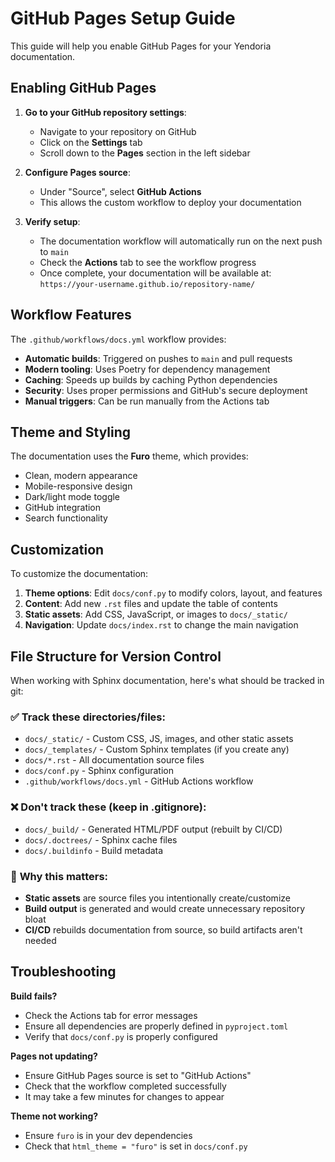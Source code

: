 # GitHub Pages Setup Guide

This guide will help you enable GitHub Pages for your Yendoria documentation.

## Enabling GitHub Pages

1. **Go to your GitHub repository settings**:
   - Navigate to your repository on GitHub
   - Click on the **Settings** tab
   - Scroll down to the **Pages** section in the left sidebar

2. **Configure Pages source**:
   - Under "Source", select **GitHub Actions**
   - This allows the custom workflow to deploy your documentation

3. **Verify setup**:
   - The documentation workflow will automatically run on the next push to `main`
   - Check the **Actions** tab to see the workflow progress
   - Once complete, your documentation will be available at: `https://your-username.github.io/repository-name/`

## Workflow Features

The `.github/workflows/docs.yml` workflow provides:

- **Automatic builds**: Triggered on pushes to `main` and pull requests
- **Modern tooling**: Uses Poetry for dependency management
- **Caching**: Speeds up builds by caching Python dependencies
- **Security**: Uses proper permissions and GitHub's secure deployment
- **Manual triggers**: Can be run manually from the Actions tab

## Theme and Styling

The documentation uses the **Furo** theme, which provides:
- Clean, modern appearance
- Mobile-responsive design
- Dark/light mode toggle
- GitHub integration
- Search functionality

## Customization

To customize the documentation:

1. **Theme options**: Edit `docs/conf.py` to modify colors, layout, and features
2. **Content**: Add new `.rst` files and update the table of contents
3. **Static assets**: Add CSS, JavaScript, or images to `docs/_static/`
4. **Navigation**: Update `docs/index.rst` to change the main navigation

## File Structure for Version Control

When working with Sphinx documentation, here's what should be tracked in git:

### ✅ **Track these directories/files:**
- `docs/_static/` - Custom CSS, JS, images, and other static assets
- `docs/_templates/` - Custom Sphinx templates (if you create any)
- `docs/*.rst` - All documentation source files
- `docs/conf.py` - Sphinx configuration
- `.github/workflows/docs.yml` - GitHub Actions workflow

### ❌ **Don't track these (keep in .gitignore):**
- `docs/_build/` - Generated HTML/PDF output (rebuilt by CI/CD)
- `docs/.doctrees/` - Sphinx cache files
- `docs/.buildinfo` - Build metadata

### 📝 **Why this matters:**
- **Static assets** are source files you intentionally create/customize
- **Build output** is generated and would create unnecessary repository bloat
- **CI/CD** rebuilds documentation from source, so build artifacts aren't needed

## Troubleshooting

**Build fails?**
- Check the Actions tab for error messages
- Ensure all dependencies are properly defined in `pyproject.toml`
- Verify that `docs/conf.py` is properly configured

**Pages not updating?**
- Ensure GitHub Pages source is set to "GitHub Actions"
- Check that the workflow completed successfully
- It may take a few minutes for changes to appear

**Theme not working?**
- Ensure `furo` is in your dev dependencies
- Check that `html_theme = "furo"` is set in `docs/conf.py`
